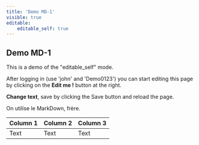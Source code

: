 ```yaml
---
title: 'Demo MD-1'
visible: true
editable:
    editable_self: true
---
```


## Demo MD-1

This is a demo of the "editable_self" mode.

After logging in (use 'john' and 'Demo0123') you can start editing this page by clicking on the <b>Edit me !</b> button at the right.

**Change text**, save by clicking the Save button and reload the page.

On utilise le MarkDown, frère.



| Column 1 | Column 2 | Column 3 |
| -------- | -------- | -------- |
| Text     | Text     | Text     |



